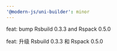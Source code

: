 ```yaml
---
'@modern-js/uni-builder': minor
---
```


feat: bump Rsbuild 0.3.3 and Rspack 0.5.0

feat: 升级 Rsbuild 0.3.3 和 Rspack 0.5.0
